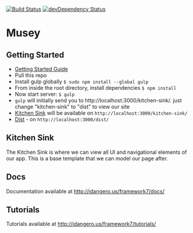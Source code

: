 [![Build Status](https://travis-ci.org/nolimits4web/Framework7.svg?branch=master)](https://travis-ci.org/nolimits4web/Framework7)
[![devDependency Status](https://david-dm.org/nolimits4web/framework7/dev-status.svg)](https://david-dm.org/nolimits4web/framework7#info=devDependencies)

Musey
==========
## Getting Started
  * [Getting Started Guide](http://www.idangero.us/framework7/get-started/)
  * Pull this repo
  * Install gulp globally `$ sudo npm install --global gulp`
  * From inside the root directory, install dependencies `$ npm install`
  * Now start server: `$ gulp`
  * `gulp` will initially send you to http://localhost:3000/kitchen-sink/. just change "kitchen-sink" to "dist" to view our site 
  * [Kitchen Sink](http://localhost:3000/kitchen-sink/) will be available on `http://localhost:3000/kitchen-sink/`
  * [Dist](http://localhost:3000/dist/) - on `http://localhost:3000/dist/`

## Kitchen Sink

The Kitchen Sink is where we can view all UI and navigational elements of our app. This is a base template that we can model our page after.

## Docs

Documentation available at http://idangero.us/framework7/docs/

## Tutorials

Tutorials available at http://idangero.us/framework7/tutorials/

